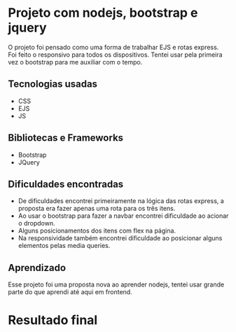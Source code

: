 # Projeto com nodejs, bootstrap e jquery 

O projeto foi pensado como uma forma de trabalhar EJS e rotas express. Foi feito o responsivo para todos os dispositivos. Tentei usar pela primeira vez o bootstrap para me auxiliar com o tempo.

## Tecnologias usadas
- CSS
- EJS
- JS

## Bibliotecas e Frameworks
- Bootstrap
- JQuery

## Dificuldades encontradas

- De dificuldades encontrei primeiramente na lógica das rotas express, a proposta era fazer apenas uma rota para os três itens. 
- Ao usar o bootstrap para fazer a navbar encontrei dificuldade ao acionar o dropdown.
- Alguns posicionamentos dos itens com flex na página. 
- Na responsividade também encontrei dificuldade ao posicionar alguns elementos pelas media queries. 

## Aprendizado

Esse projeto foi uma proposta nova ao aprender nodejs, tentei usar grande parte do que aprendi até aqui em frontend. 


# Resultado final

